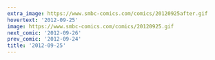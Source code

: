 ```yaml
---
extra_image: https://www.smbc-comics.com/comics/20120925after.gif
hovertext: '2012-09-25'
image: https://www.smbc-comics.com/comics/20120925.gif
next_comic: '2012-09-26'
prev_comic: '2012-09-24'
title: '2012-09-25'
---
```


